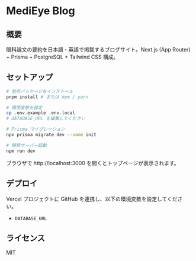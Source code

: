 # MediEye Blog

## 概要

眼科論文の要約を日本語・英語で掲載するブログサイト。Next.js (App Router) + Prisma + PostgreSQL + Tailwind CSS 構成。

## セットアップ

```bash
# 依存パッケージをインストール
pnpm install # または npm / yarn

# 環境変数を設定
cp .env.example .env.local
# DATABASE_URL を編集してください

# Prisma マイグレーション
npx prisma migrate dev --name init

# 開発サーバー起動
npm run dev
```

ブラウザで http://localhost:3000 を開くとトップページが表示されます。

## デプロイ

Vercel プロジェクトに GitHub を連携し、以下の環境変数を設定してください。

- `DATABASE_URL`

## ライセンス

MIT
